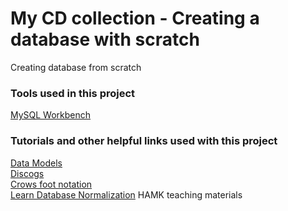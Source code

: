 # My CD collection - Creating a database with scratch
Creating database from scratch

### Tools used in this project
[MySQL Workbench](https://www.mysql.com/products/workbench/)  

### Tutorials and other helpful links used with this project
[Data Models](https://databases.biz/data-models/)  
[Discogs](https://www.discogs.com/)  
[Crows foot notation](https://www.freecodecamp.org/news/crows-foot-notation-relationship-symbols-and-how-to-read-diagrams/)  
[Learn Database Normalization](https://www.youtube.com/watch?v=GFQaEYEc8_8)
HAMK teaching materials
